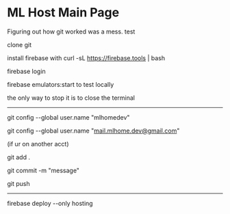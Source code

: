 # ML Host Main Page

Figuring out how git worked was a mess.
test

clone git 

install firebase with curl -sL https://firebase.tools | bash

firebase login 

firebase emulators:start to test locally

the only way to stop it is to close the terminal

---

git config --global user.name "mlhomedev"

git config --global user.name "mail.mlhome.dev@gmail.com"

(if ur on another acct)

git add .

git commit -m "message"

git push

---

firebase deploy --only hosting
